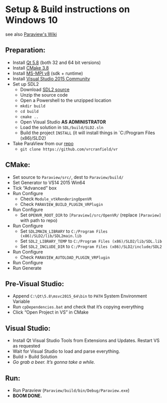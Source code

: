 # Setup & Build instructions on Windows 10
see also [Paraview's Wiki](http://www.paraview.org/Wiki/ParaView:Build_And_Install)

## Preparation:
* Install [Qt 5.8](https://www.qt.io/download-open-source) (both 32 and 64 bit versions)
* Install [CMake 3.8](https://cmake.org/download/)
* Install [MS-MPI v8](https://msdn.microsoft.com/en-us/library/bb524831(v=vs.85).aspx) (sdk + runtime)
* Install [Visual Studio 2015 Community](https://drive.google.com/open?id=0BzDYQBRp4j3nZS04R0NKdmVJbFE)
* Set up SDL2
	* Download [SDL2 source](https://www.libsdl.org/release/SDL2-2.0.5.zip)
	* Unzip the source code
	* Open a Powershell to the unzipped location
	* `mkdir build`
	* `cd build`
	* `cmake ..`
	* Open Visual Studio **AS ADMINISTRATOR**
	* Load the solution in `SDL/build/SLD2.sln`
	* Build the project `INSTALL` (it will install things in `C:/Program Files (x86)/SLD2)
* Take ParaView from our [repo](https://github.com/vrcranfield/vr)
	* `git clone https://github.com/vrcranfield/vr`

## CMake:
* Set source to `Paraview/src/`, dest to `Paraview/build/`
* Set Generator to VS14 2015 Win64
* Tick “Advanced” box
* Run Configure
	* Check `Module_vtkRenderingOpenVR`
    * Check `PARAVIEW_BUILD_PLUGIN_VRPlugin`
* Run Configure
	* Set `OPENVR_ROOT_DIR` to `[Paraview]/src/OpenVR/` (replace `[Paraview]` with path to repo)
* Run Configure
	* Set `SDL2MAIN_LIBRARY` to `C:/Program Files (x86)/SLD2/lib/SDL2main.lib`
	* Set `SDL2_LIBRARY_TEMP` to `C:/Program Files (x86)/SLD2/lib/SDL.lib`
	* Set `SDL2_INCLUDE_DIR` to `C:/Program Files (x86)/SLD2/include/SDL2`
* Run Configure
    * Check `PARAVIEW_AUTOLOAD_PLUGIN_VRPlugin`
* Run Configure
* Run Generate

## Pre-Visual Studio:
* Append `C:\Qt\5.8\msvc2015_64\bin` to `PATH` System Environment Variable
* Run `cpDependencies.bat` and check that it’s copying everything
* Click “Open Project in VS” in CMake

## Visual Studio:
* Install Qt Visual Studio Tools from Extensions and Updates. Restart VS as requested
* Wait for Visual Studio to load and parse everything. 
* Build > Build Solution
* *Go grab a beer. It’s gonna take a while.*

## Run:
* Run Paraview (`Paraview/build/bin/Debug/Paraview.exe`)
* **BOOM DONE.**